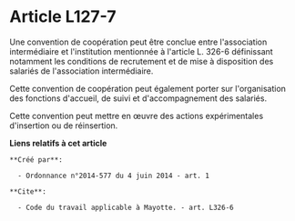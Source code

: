 # Article L127-7

Une convention de coopération peut être conclue entre l'association intermédiaire et l'institution mentionnée à l'article L.
326-6 définissant notamment les conditions de recrutement et de mise à disposition des salariés de l'association
intermédiaire. 

Cette convention de coopération peut également porter sur l'organisation des fonctions d'accueil, de suivi et
d'accompagnement des salariés. 

Cette convention peut mettre en œuvre des actions expérimentales d'insertion ou de réinsertion.

**Liens relatifs à cet article**

	**Créé par**:

	  - Ordonnance n°2014-577 du 4 juin 2014 - art. 1

	**Cite**:

	  - Code du travail applicable à Mayotte. - art. L326-6
